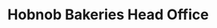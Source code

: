 ---
title: "Hobnob Bakeries Head Office"
url: /karachi/hobnob-bakeries-head-office/
shop: bakery
---
